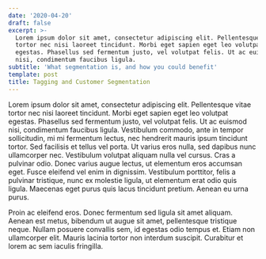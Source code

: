 ```yaml
---
date: '2020-04-20'
draft: false
excerpt: >-
  Lorem ipsum dolor sit amet, consectetur adipiscing elit. Pellentesque vitae
  tortor nec nisi laoreet tincidunt. Morbi eget sapien eget leo volutpat
  egestas. Phasellus sed fermentum justo, vel volutpat felis. Ut ac euismod
  nisi, condimentum faucibus ligula.
subtitle: 'What segmentation is, and how you could benefit'
template: post
title: Tagging and Customer Segmentation
---
```

Lorem ipsum dolor sit amet, consectetur adipiscing elit. Pellentesque vitae tortor nec nisi laoreet tincidunt. Morbi eget sapien eget leo volutpat egestas. Phasellus sed fermentum justo, vel volutpat felis. Ut ac euismod nisi, condimentum faucibus ligula. Vestibulum commodo, ante in tempor sollicitudin, mi mi fermentum lectus, nec hendrerit mauris ipsum tincidunt tortor. Sed facilisis et tellus vel porta. Ut varius eros nulla, sed dapibus nunc ullamcorper nec. Vestibulum volutpat aliquam nulla vel cursus. Cras a pulvinar odio. Donec varius augue lectus, ut elementum eros accumsan eget. Fusce eleifend vel enim in dignissim. Vestibulum porttitor, felis a pulvinar tristique, nunc ex molestie ligula, ut elementum erat odio quis ligula. Maecenas eget purus quis lacus tincidunt pretium. Aenean eu urna purus.

Proin ac eleifend eros. Donec fermentum sed ligula sit amet aliquam. Aenean est metus, bibendum ut augue sit amet, pellentesque tristique neque. Nullam posuere convallis sem, id egestas odio tempus et. Etiam non ullamcorper elit. Mauris lacinia tortor non interdum suscipit. Curabitur et lorem ac sem iaculis fringilla.
